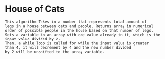 # House of Cats
	This algorithm Takes in a number that represents total amount of 
	legs in a house between cats and people. Returns array in numerical 
	order of possible people in the house based on that number of legs. 
	Sets a variable to an array with one value already in it, which is the 	input value divided by 2.
	Then, a while loop is called for while the input value is greater 
	than 4, it will decrement by 4 and the new number divided
	by 2 will be unshifted to the array variable.